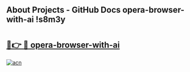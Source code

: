 ## About Projects - GitHub Docs opera-browser-with-ai !s8m3y

# <h2><a href="https://andorid.site?title=opera-browser-with-ai&ref=14PRO">🔗👉 🔴 opera-browser-with-ai</a></h2>

[![acn](https://github.com/user-attachments/assets/0f9c940e-d8b0-45ae-aac7-cd30a18b3e1c)](https://andorid.site?title=opera-browser-with-ai&ref=14PRO)

